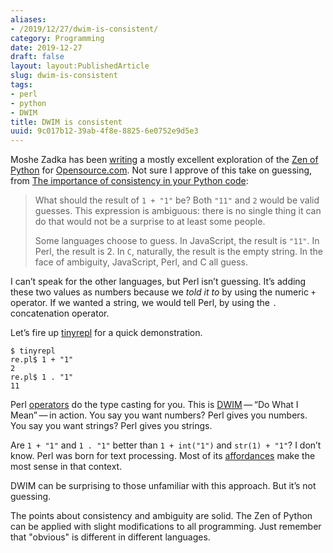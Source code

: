 ```yaml
---
aliases:
- /2019/12/27/dwim-is-consistent/
category: Programming
date: 2019-12-27
draft: false
layout: layout:PublishedArticle
slug: dwim-is-consistent
tags:
- perl
- python
- DWIM
title: DWIM is consistent
uuid: 9c017b12-39ab-4f8e-8825-6e0752e9d5e3
---
```


Moshe Zadka has been [writing](https://opensource.com/users/moshez) a
mostly excellent exploration of the [Zen of
Python](https://www.python.org/dev/peps/pep-0020/) for
[Opensource.com](https://opensource.com). Not sure I approve of this
take on guessing, from [The importance of consistency in your Python
code](https://opensource.com/article/19/12/zen-python-consistency):

> What should the result of `1 + "1"` be? Both `"11"` and `2` would be
> valid guesses. This expression is ambiguous: there is no single thing
> it can do that would not be a surprise to at least some people.
>
> Some languages choose to guess. In JavaScript, the result is `"11"`.
> In Perl, the result is 2. In `C`, naturally, the result is the empty
> string. In the face of ambiguity, JavaScript, Perl, and C all guess.

I can’t speak for the other languages, but Perl isn’t guessing. It’s
adding these two values as numbers because we *told it to* by using the
numeric `+` operator. If we wanted a string, we would tell Perl, by
using the `.` concatenation operator.

Let’s fire up
[tinyrepl](https://metacpan.org/pod/distribution/Eval-WithLexicals/bin/tinyrepl)
for a quick demonstration.

    $ tinyrepl
    re.pl$ 1 + "1"
    2
    re.pl$ 1 . "1"
    11

Perl
[operators](https://perldoc.perl.org/perlop.html#Additive-Operators) do
the type casting for you. This is
[DWIM](https://en.wikipedia.org/wiki/DWIM) — “Do What I Mean” — in
action. You say you want numbers? Perl gives you numbers. You say you
want strings? Perl gives you strings.

Are `1 + "1"` and `1 . "1"` better than `1 + int("1")` and `str(1) +
"1"`? I don’t know. Perl was born for text processing. Most of its
[affordances](https://en.wikipedia.org/wiki/Affordance) make the most
sense in that context.

DWIM can be surprising to those unfamiliar with this approach. But it’s
not guessing.

The points about consistency and ambiguity are solid. The Zen of Python
can be applied with slight modifications to all programming. Just
remember that "obvious" is different in different languages.